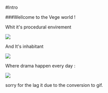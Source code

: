 #Intro 

###Wellcome to the Vege world ! 

Whit it's procedural envirement

![](./UserSettings/rdme/0.gif)




And It's inhabitant

![](./UserSettings/rdme/1.gif)


Where drama happen every day :

![](./UserSettings/rdme/2.gif)

sorry for the lag it due to the conversion to gif.